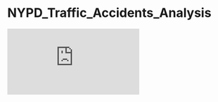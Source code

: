 # NYPD_Traffic_Accidents_Analysis

![alt text](https://github.com/pnagula/NYPD_Traffic_Accidents_Analysis/blob/master/NYPD_Motor_Vehicle_Collisions_Project.pdf)
